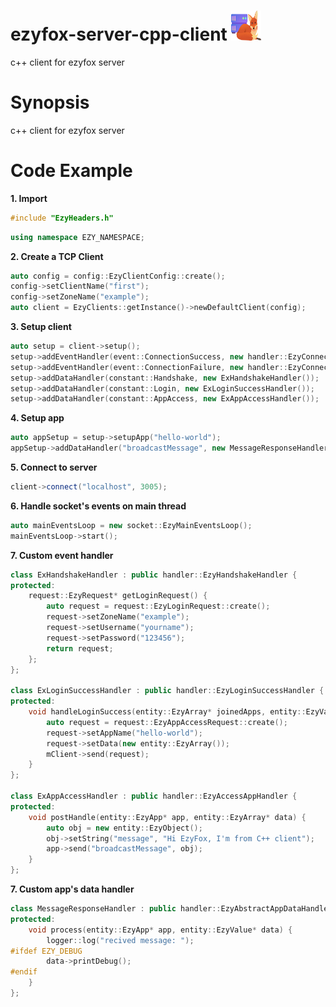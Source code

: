 # ezyfox-server-cpp-client <img src="https://github.com/youngmonkeys/ezyfox-server/blob/master/logo.png" width="48" height="48" />
c++ client for ezyfox server

# Synopsis

c++ client for ezyfox server

# Code Example

**1. Import**

```cpp
#include "EzyHeaders.h"
```

```cpp
using namespace EZY_NAMESPACE;
```

**2. Create a TCP Client**

```cpp
auto config = config::EzyClientConfig::create();
config->setClientName("first");
config->setZoneName("example");
auto client = EzyClients::getInstance()->newDefaultClient(config);
```

**3. Setup client**

```cpp
auto setup = client->setup();
setup->addEventHandler(event::ConnectionSuccess, new handler::EzyConnectionSuccessHandler());
setup->addEventHandler(event::ConnectionFailure, new handler::EzyConnectionFailureHandler());
setup->addDataHandler(constant::Handshake, new ExHandshakeHandler());
setup->addDataHandler(constant::Login, new ExLoginSuccessHandler());
setup->addDataHandler(constant::AppAccess, new ExAppAccessHandler());
```

**4. Setup app**

```cpp
auto appSetup = setup->setupApp("hello-world");
appSetup->addDataHandler("broadcastMessage", new MessageResponseHandler());
```

**5. Connect to server**

```cpp
client->connect("localhost", 3005);
```

**6. Handle socket's events on main thread**

```cpp
auto mainEventsLoop = new socket::EzyMainEventsLoop();
mainEventsLoop->start();
```

**7. Custom event handler**

```cpp
class ExHandshakeHandler : public handler::EzyHandshakeHandler {
protected:
    request::EzyRequest* getLoginRequest() {
        auto request = request::EzyLoginRequest::create();
        request->setZoneName("example");
        request->setUsername("yourname");
        request->setPassword("123456");
        return request;
    };
};

class ExLoginSuccessHandler : public handler::EzyLoginSuccessHandler {
protected:
    void handleLoginSuccess(entity::EzyArray* joinedApps, entity::EzyValue* responseData) {
        auto request = request::EzyAppAccessRequest::create();
        request->setAppName("hello-world");
        request->setData(new entity::EzyArray());
        mClient->send(request);
    }
};

class ExAppAccessHandler : public handler::EzyAccessAppHandler {
protected:
    void postHandle(entity::EzyApp* app, entity::EzyArray* data) {
        auto obj = new entity::EzyObject();
        obj->setString("message", "Hi EzyFox, I'm from C++ client");
        app->send("broadcastMessage", obj);
    }
};
```
**7. Custom app's data handler**

```cpp
class MessageResponseHandler : public handler::EzyAbstractAppDataHandler<entity::EzyValue> {
protected:
    void process(entity::EzyApp* app, entity::EzyValue* data) {
        logger::log("recived message: ");
#ifdef EZY_DEBUG
        data->printDebug();
#endif
    }
};
```
